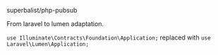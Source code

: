 superbalist/php-pubsub

From laravel to lumen adaptation.

`use Illuminate\Contracts\Foundation\Application;` replaced with 
`use Laravel\Lumen\Application;`